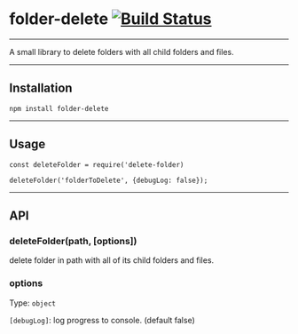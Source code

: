 # folder-delete [![Build Status](https://travis-ci.org/erdembircan/folder-delete.svg?branch=master)](https://travis-ci.org/erdembircan/folder-delete)

---

A small library to delete folders with all child folders and files.

---

## Installation
`npm install folder-delete`

---

## Usage
```
const deleteFolder = require('delete-folder)

deleteFolder('folderToDelete', {debugLog: false});
```

---

## API
### deleteFolder(path, [options])
delete folder in path with all of its child folders and files.

### options
Type: `object`

`[debugLog]`: log progress to console. (default false)

